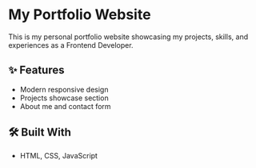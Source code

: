 # My Portfolio Website
This is my personal portfolio website showcasing my projects, skills, and experiences as a Frontend Developer.

## ✨ Features
- Modern responsive design
- Projects showcase section
- About me and contact form

## 🛠️ Built With
- HTML, CSS, JavaScript
